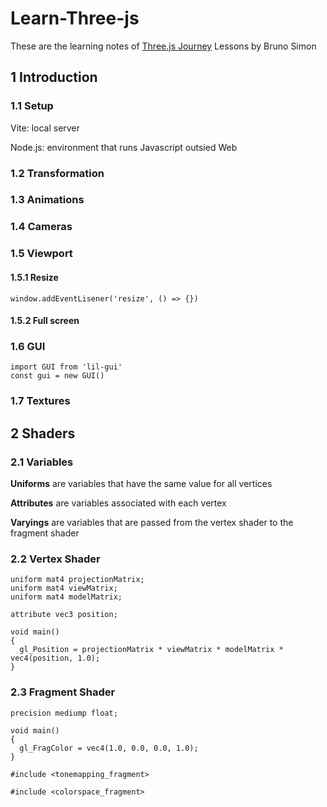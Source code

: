 # Learn-Three-js
These are the learning notes of [Three.js Journey](https://threejs-journey.com/) Lessons by Bruno Simon

## 1 Introduction

### 1.1 Setup
Vite: local server

Node.js: environment that runs Javascript outsied Web

### 1.2 Transformation

### 1.3 Animations

### 1.4 Cameras

### 1.5 Viewport 

#### 1.5.1 Resize
```
window.addEventLisener('resize', () => {})
```
#### 1.5.2 Full screen

### 1.6 GUI
```
import GUI from 'lil-gui'
const gui = new GUI()
```

### 1.7 Textures

## 2 Shaders
### 2.1 Variables
**Uniforms** are variables that have the same value for all vertices

**Attributes** are variables associated with each vertex

**Varyings** are variables that are passed from the vertex shader to the fragment shader

### 2.2 Vertex Shader
```
uniform mat4 projectionMatrix;
uniform mat4 viewMatrix;
uniform mat4 modelMatrix;

attribute vec3 position;

void main()
{
  gl_Position = projectionMatrix * viewMatrix * modelMatrix * vec4(position, 1.0);
}
```
### 2.3 Fragment Shader
```
precision mediump float;

void main()
{
  gl_FragColor = vec4(1.0, 0.0, 0.0, 1.0);
}
```

```
#include <tonemapping_fragment>
```

```
#include <colorspace_fragment>
```

